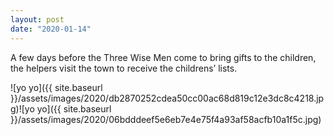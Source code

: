```yaml
---
layout: post
date: "2020-01-14"
---
```


A few days before the Three Wise Men come to bring gifts to the children, the helpers visit the town to receive the childrens’ lists.

![yo yo]({{ site.baseurl }}/assets/images/2020/db2870252cdea50cc00ac68d819c12e3dc8c4218.jpg)![yo yo]({{ site.baseurl }}/assets/images/2020/06bdddeef5e6eb7e4e75f4a93af58acfb10a1f5c.jpg)
